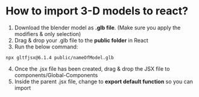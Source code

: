 # How to import 3-D models to react? 

1. Download the blender model as **.glb file**. (Make sure you apply the modifiers & only selection)
2. Drag & drop your .glb file to the **public folder** in React
3. Run the below command: 
```
npx gltfjsx@6.1.4 public/nameOfModel.glb
```
4. Once the .jsx file has been created, drag & drop the JSX file to components/Global-Components
5. Inside the parent .jsx file, change to **export default function** so you can import
